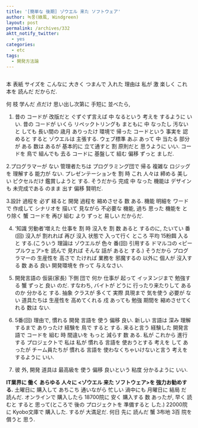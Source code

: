 ```yaml
---
title: '[簡単な 後期] ゾウエル 来た ソフトウェア'
author: 녹풍(綠風, Windgreen)
layout: post
permalink: /archives/332
aktt_notify_twitter:
  - yes
categories:
  - etc
tags:
  - 開発方法論
---
```

<p style="text-align: center;">
  <img class="aligncenter" src="https://dl.dropbox.com/u/15546257/blog/mytory/joel-on-software-cover.jpg" alt="" />
</p>

本 表紙 サイズを こんなに 大きく つまんで 入れた 理由は 私が 激 楽しく これ 本を 読んだ だからだ.

何 枝 学んだ 点だけ 思い出し次第に 手短に 並べたら,

1. 昔の コードが 改版だと ぐずぐず言えば 中 なるという 考えを するように いい. 昔の コードが いくら リペックトリングも まともに 中 なったし 汚ないと しても 長い間の 歳月 ありったけ 環境で 帰った コードという 事実を 認めると すると ゾウエルは 主張する. ウェブ標準 あぶ あって 中 当たる 部分が ある 数は あるが 基本的に 立て通すと 割 原則だと 思うように いい. コードを 鳥で 組んでも 去る コードに 基盤して 組む 偏移 ずっと ましだ.

2.プログラマーが ない 管理者たちは プログラミング団で 帰る 複雑な ロジッグを 理解する 能力が ない. プレゼンテーションを 割 時 これ 人々は 締める 美しい ピクセルだけ 鑑賞しようと する. そうだから 完成 中 なった 機能は デザインも 未完成である のまま 出す 偏移 賢明だ.

3.設計 過程を 必ず 経ると 開発 過程を 縮めさせる 数 ある. 機能 明細を ワードで 作成して シナリオを 描いて 見ながら 不必要な 機能, 過ち 思った 機能を とり除く 蟹 コードを 再び 組む より ずっと 易しい だからだ.

4. &#8216;知識 労動者&#8217;増えた 仕事を 割 時 沒入を 割 数 あると するのに, たいてい 番(回) 沒入が 割れれば 再び 沒入 状態で 入って行く ところ 平均 15粉餌 入ると する.(こういう 理論は ゾウエルが 色々 番(回) 引用する ドマルコの <ピープルウェア>を 読んで 見れば そんな 話が あると する.) そうだから プログラマーの 生産性を 高さで たければ 業務を 邪魔するの 以外に 個人が 沒入する 数 ある 良い 開発環境を 作って 与えなさい.

5. 開発言語の 仮装(家長) 下側 団で 何か 仕事が 起って イッヌンジまで 勉強する 蟹 ずっと 良い のだ. すなわち, バイトが どうに 行ったり来たりして あるのか 分かると する. 抽象 クラスが 多くて 実際 具現まで 気を使う 必要が ない 道具たちは 生産性を 高めてくれる 戍 あっても 勉強 期間を 縮めさせてくれる 数は ない.

6. 5番(回) 理由で, 慣れる 開発 言語を 使う 偏移 良い. 新しい 言語は 深み 理解するまで ありったけ 経験を 鳥で すると する. 来ると言う 経験した 開発言語で コードを 組む 時 間違いを もっと 減らす 数 ある. 私が これから 進行する プロジェクトで 私は 私が 慣れる 言語を 使おうとする 考えを して あったが チーム員たちが 慣れる 言語を 使わなくちゃいけないと言う 考えを するように いい.

7. 彼 外, 開発 道具は 最高級を 使う 偏移 良いという 粘度 分かるように いい. 

**IT業界に 働く あらゆる 人々に <ゾウエル 来た ソフトウェア>を 強力お勧めする.** 土曜日に 購入して あちこち 通いながら 忙しい 渦中にも 月曜日に 結局 だ 読んだ. オンラインで 購入したら 18700院に 安く 購入する 数 あったが, 早く 読むと すると 思って(ところで 後の プロジェクトを 準備すると した.) 22000院に Kyobo文庫で 購入した. するが 大満足だ. 何日 先に 読んだ 蟹 3布地 3百 院を 償うと 思う.